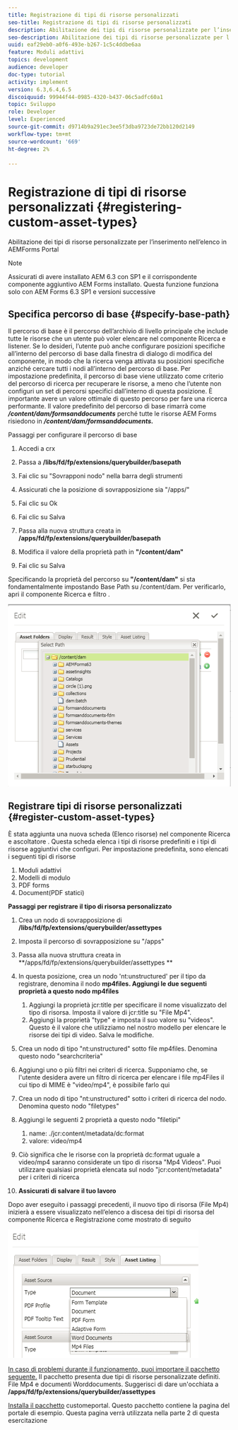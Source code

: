 ```yaml
---
title: Registrazione di tipi di risorse personalizzati
seo-title: Registrazione di tipi di risorse personalizzati
description: Abilitazione dei tipi di risorse personalizzate per l’inserimento nell’elenco in AEMForms Portal
seo-description: Abilitazione dei tipi di risorse personalizzate per l’inserimento nell’elenco in AEMForms Portal
uuid: eaf29eb0-a0f6-493e-b267-1c5c4ddbe6aa
feature: Moduli adattivi
topics: development
audience: developer
doc-type: tutorial
activity: implement
version: 6.3,6.4,6.5
discoiquuid: 99944f44-0985-4320-b437-06c5adfc60a1
topic: Sviluppo
role: Developer
level: Experienced
source-git-commit: d9714b9a291ec3ee5f3dba9723de72bb120d2149
workflow-type: tm+mt
source-wordcount: '669'
ht-degree: 2%

---
```



# Registrazione di tipi di risorse personalizzati {#registering-custom-asset-types}

Abilitazione dei tipi di risorse personalizzate per l’inserimento nell’elenco in AEMForms Portal

>[!NOTE]
>
>Assicurati di avere installato AEM 6.3 con SP1 e il corrispondente componente aggiuntivo AEM Forms installato. Questa funzione funziona solo con AEM Forms 6.3 SP1 e versioni successive

## Specifica percorso di base {#specify-base-path}

Il percorso di base è il percorso dell’archivio di livello principale che include tutte le risorse che un utente può voler elencare nel componente Ricerca e listener. Se lo desideri, l’utente può anche configurare posizioni specifiche all’interno del percorso di base dalla finestra di dialogo di modifica del componente, in modo che la ricerca venga attivata su posizioni specifiche anziché cercare tutti i nodi all’interno del percorso di base. Per impostazione predefinita, il percorso di base viene utilizzato come criterio del percorso di ricerca per recuperare le risorse, a meno che l’utente non configuri un set di percorsi specifici dall’interno di questa posizione. È importante avere un valore ottimale di questo percorso per fare una ricerca performante. Il valore predefinito del percorso di base rimarrà come **_/content/dam/formsanddocuments_** perché tutte le risorse AEM Forms risiedono in **_/content/dam/formsanddocuments._**

Passaggi per configurare il percorso di base

1. Accedi a crx
1. Passa a **/libs/fd/fp/extensions/querybuilder/basepath**

1. Fai clic su &quot;Sovrapponi nodo&quot; nella barra degli strumenti
1. Assicurati che la posizione di sovrapposizione sia &quot;/apps/&quot;
1. Fai clic su Ok
1. Fai clic su Salva
1. Passa alla nuova struttura creata in **/apps/fd/fp/extensions/querybuilder/basepath**

1. Modifica il valore della proprietà path in **&quot;/content/dam&quot;**
1. Fai clic su Salva

Specificando la proprietà del percorso su **&quot;/content/dam&quot;** si sta fondamentalmente impostando Base Path su /content/dam. Per verificarlo, apri il componente Ricerca e filtro .

![basepath](assets/basepath.png)

## Registrare tipi di risorse personalizzati {#register-custom-asset-types}

È stata aggiunta una nuova scheda (Elenco risorse) nel componente Ricerca e ascoltatore . Questa scheda elenca i tipi di risorse predefiniti e i tipi di risorse aggiuntivi che configuri. Per impostazione predefinita, sono elencati i seguenti tipi di risorse

1. Moduli adattivi
1. Modelli di modulo
1. PDF forms
1. Document(PDF statici)

**Passaggi per registrare il tipo di risorsa personalizzato**

1. Crea un nodo di sovrapposizione di **/libs/fd/fp/extensions/querybuilder/assettypes**

1. Imposta il percorso di sovrapposizione su &quot;/apps&quot;
1. Passa alla nuova struttura creata in **/apps/fd/fp/extensions/querybuilder/assettypes **

1. In questa posizione, crea un nodo &#39;nt:unstructured&#39; per il tipo da registrare, denomina il nodo **mp4files. Aggiungi le due seguenti proprietà a questo nodo mp4files**

   1. Aggiungi la proprietà jcr:title per specificare il nome visualizzato del tipo di risorsa. Imposta il valore di jcr:title su &quot;File Mp4&quot;.
   1. Aggiungi la proprietà &quot;type&quot; e imposta il suo valore su &quot;videos&quot;. Questo è il valore che utilizziamo nel nostro modello per elencare le risorse dei tipi di video. Salva le modifiche.

1. Crea un nodo di tipo &quot;nt:unstructured&quot; sotto file mp4files. Denomina questo nodo &quot;searchcriteria&quot;
1. Aggiungi uno o più filtri nei criteri di ricerca. Supponiamo che, se l&#39;utente desidera avere un filtro di ricerca per elencare i file mp4Files il cui tipo di MIME è &quot;video/mp4&quot;, è possibile farlo qui
1. Crea un nodo di tipo &quot;nt:unstructured&quot; sotto i criteri di ricerca del nodo. Denomina questo nodo &quot;filetypes&quot;
1. Aggiungi le seguenti 2 proprietà a questo nodo &quot;filetipi&quot;

   1. name: ./jcr:content/metadata/dc:format
   1. valore: video/mp4

1. Ciò significa che le risorse con la proprietà dc:format uguale a video/mp4 saranno considerate un tipo di risorsa &quot;Mp4 Videos&quot;. Puoi utilizzare qualsiasi proprietà elencata sul nodo &quot;jcr:content/metadata&quot; per i criteri di ricerca

1. **Assicurati di salvare il tuo lavoro**

Dopo aver eseguito i passaggi precedenti, il nuovo tipo di risorsa (File Mp4) inizierà a essere visualizzato nell’elenco a discesa dei tipi di risorsa del componente Ricerca e Registrazione come mostrato di seguito

![mp4files](assets/mp4files.png)

[In caso di problemi durante il funzionamento, puoi importare il pacchetto seguente.](assets/assettypeskt1.zip) Il pacchetto presenta due tipi di risorse personalizzate definiti. File Mp4 e documenti Worddocuments. Suggerisci di dare un&#39;occhiata a **/apps/fd/fp/extensions/querybuilder/assettypes**

[Installa il pacchetto](assets/customportalpage.zip) customeportal. Questo pacchetto contiene la pagina del portale di esempio. Questa pagina verrà utilizzata nella parte 2 di questa esercitazione

